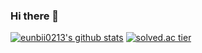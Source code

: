 ### Hi there 👋
[![eunbii0213's github stats](https://github-readme-stats.vercel.app/api?username=eunbii0213)](https://github.com/sgc109/github-readme-stats)
[![solved.ac tier](http://mazassumnida.wtf/api/v2/generate_badge?boj=eunbii0213)](https://solved.ac/eunbii0213)
